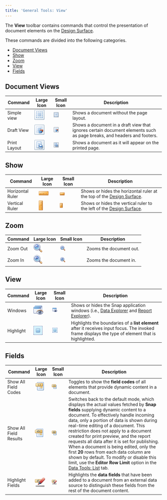 ```yaml
---
title: 'General Tools: View'
---
```

The **View** toolbar contains commands that control the presentation of document elements on the [Design Surface](../../../../../interface-elements-for-desktop/articles/snap-reporting-engine/graphical-user-interface/snap-application-elements/design-surface.md).

These commands are divided into the following categories.
* [Document Views](#documentviews)
* [Show](#show)
* [Zoom](#zoom)
* [View](#view)
* [Fields](#fields)

## <a name="documentviews"/>Document Views
| Command | Large Icon | Small Icon | Description |
|---|---|---|---|
| Simple view | ![icon-toolbar-view-simple-vew](../../../../images/Img20677.png) | ![icon-small-toolbar-view-simple-view](../../../../images/Img20689.png) | Shows a document without the page layout. |
| Draft View | ![icon-toolbar-view-draft-view](../../../../images/Img20669.png) | ![icon-small-toolbar-view-draft-view](../../../../images/Img20682.png) | Shows a document in a draft view that ignores certain document elements such as page breaks, and headers and footers. |
| Print Layout | ![icon-toolbar-view-print-layout](../../../../images/Img20673.png) | ![icon-small-toolbar-view-print-layout](../../../../images/Img20686.png) | Shows a document as it will appear on the printed page. |

## <a name="show"/>Show
| Command | Large Icon | Small Icon | Description |
|---|---|---|---|
| Horizontal Ruler | ![icon-toolbar-view-horizontal-ruler](../../../../images/Img20672.png) | ![icon-small-toolbar-view-horizontal-ruler](../../../../images/Img20685.png) | Shows or hides the horizontal ruler at the top of the [Design Surface](../../../../../interface-elements-for-desktop/articles/snap-reporting-engine/graphical-user-interface/snap-application-elements/design-surface.md). |
| Vertical Ruler | ![icon-toolbar-view-vertical-ruler](../../../../images/Img20678.png) | ![icon-small-toolbar-view-vertical-ruler](../../../../images/Img20690.png) | Shows or hides the vertical ruler to the left of the [Design Surface](../../../../../interface-elements-for-desktop/articles/snap-reporting-engine/graphical-user-interface/snap-application-elements/design-surface.md). |

## <a name="zoom"/>Zoom
| Command | Large Icon | Small Icon | Description |
|---|---|---|---|
| Zoom Out | ![icon-toolbar-view-zoom-out](../../../../images/Img20681.png) | ![icon-small-toolbar-view-zoom-out](../../../../images/Img20693.png) | Zooms the document out. |
| Zoom In | ![icon-toolbar-view-zoom-in](../../../../images/Img20680.png) | ![icon-small-toolbar-view-zoom-in](../../../../images/Img20692.png) | Zooms the document in. |

## <a name="view"/>View
| Command | Large Icon | Small Icon | Description |
|---|---|---|---|
| Windows | ![icon-toolbar-view-windows](../../../../images/Img20679.png) | ![icon-small-toolbar-view-windows](../../../../images/Img20691.png) | Shows or hides the Snap application windows (i.e., [Data Explorer](../../../../../interface-elements-for-desktop/articles/snap-reporting-engine/graphical-user-interface/snap-application-elements/data-explorer.md) and [Report Explorer](../../../../../interface-elements-for-desktop/articles/snap-reporting-engine/graphical-user-interface/snap-application-elements/report-explorer.md)). |
| Highlight | ![icon-toolbar-view-highlight](../../../../images/Img20671.png) | ![icon-small-toolbar-view-highlight](../../../../images/Img20684.png) | Highlights the boundaries of a **list element** after it receives input focus. The invoked frame displays the type of element that is highlighted. |

## <a name="fields"/>Fields
| Command | Large Icon | Small Icon | Description |
|---|---|---|---|
| Show All Field Codes | ![icon-toolbar-view-show-field-codes](../../../../images/Img20674.png) | ![icon-small-toolbar-view-show-all-field-codes](../../../../images/Img20687.png) | Toggles to show the **field codes** of all elements that provide dynamic content in a document. |
| Show All Field Results | ![icon-toolbar-view-show-field-results](../../../../images/Img20676.png) | ![icon-small-toolbar-view-show-all-field-results](../../../../images/Img20688.png) | Switches back to the default mode, which displays the actual values fetched by **Snap fields** supplying dynamic content to a document. To effectively handle incoming data, only a portion of data is shown during real-time editing of a document. This restriction does not apply to a document created for print preview, and the report requests all data after it is set for publishing. When a document is being edited, only the first **20** rows from each data column are shown by default. To modify or disable this limit, use the **Editor Row Limit** option in the [Data Tools: List](../../../../../interface-elements-for-desktop/articles/snap-reporting-engine/graphical-user-interface/main-toolbar/data-tools-list.md) tab. |
| Highlight Fields | ![icon-toolbar-view-highlight-fields](../../../../images/Img20670.png) | ![icon-small-toolbar-view-highlight-fields](../../../../images/Img20683.png) | Highlights the **data fields** that have been added to a document from an external data source to distinguish these fields from the rest of the document content. |